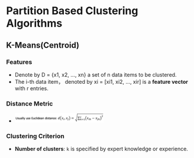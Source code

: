 # Partition Based Clustering Algorithms
## K-Means(Centroid)
### Features
- Denote by D = {x1, x2, ..., xn} a set of n data items to be clustered.
- The i-th data item， denoted by xi = [xi1, xi2, ..., xir] is a **feature vector** with r entries.
### Distance Metric
- <img src="../images/euclidean.png" width="50%"></img>
### Clustering Criterion
- **Number of clusters**: `k` is specified by expert knowledge or experience.

